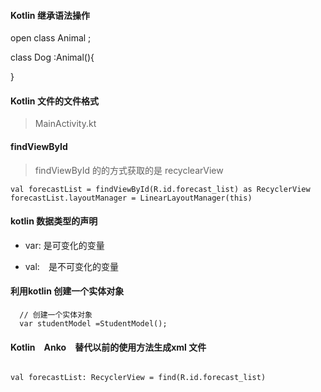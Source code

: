 
#### Kotlin 继承语法操作

open class Animal  ;

class Dog :Animal(){

}

#### Kotlin 文件的文件格式

> MainActivity.kt 


#### findViewById

> findViewById 的的方式获取的是 recyclearView
```aidl
val forecastList = findViewById(R.id.forecast_list) as RecyclerView
forecastList.layoutManager = LinearLayoutManager(this)

```

#### kotlin 数据类型的声明

- var: 是可变化的变量

- val:　是不可变化的变量

#### 利用kotlin 创建一个实体对象

```
  // 创建一个实体对象
  var studentModel =StudentModel();

```


#### Kotlin　Anko　替代以前的使用方法生成xml 文件

```aidl

val forecastList: RecyclerView = find(R.id.forecast_list)

```
